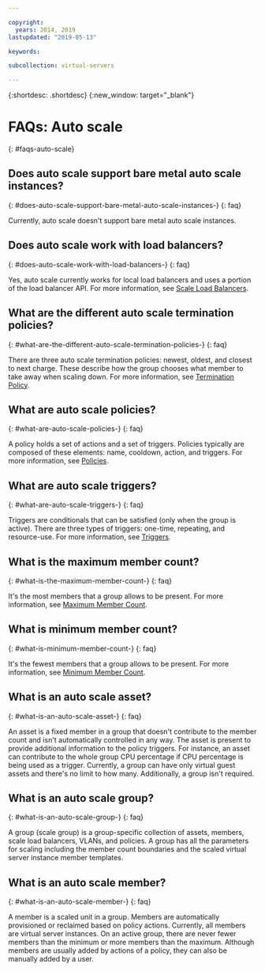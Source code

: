 ```yaml
---

copyright:
  years: 2014, 2019
lastupdated: "2019-05-13"

keywords:

subcollection: virtual-servers

---
```


{:shortdesc: .shortdesc}
{:new_window: target="_blank"}

# FAQs: Auto scale
{: #faqs-auto-scale}

## Does auto scale support bare metal auto scale instances?
{: #does-auto-scale-support-bare-metal-auto-scale-instances-}
{: faq}

Currently, auto scale doesn't support bare metal auto scale instances.

## Does auto scale work with load balancers?
{: #does-auto-scale-work-with-load-balancers-}
{: faq}

Yes, auto scale currently works for local load balancers and uses a portion of the load balancer API. For more information, see [Scale Load Balancers](/docs/virtual-servers?topic=virtual-servers-auto-scale-terminology).

## What are the different auto scale termination policies?
{: #what-are-the-different-auto-scale-termination-policies-}
{: faq}

There are three auto scale termination policies: newest, oldest, and closest to next charge. These describe how the group chooses what member to take away when scaling down. For more information, see [Termination Policy](/docs/virtual-servers?topic=virtual-servers-auto-scale-terminology).

## What are auto scale policies?
{: #what-are-auto-scale-policies-}
{: faq}

A policy holds a set of actions and a set of triggers. Policies typically are composed of these elements: name, cooldown, action, and triggers. For more information, see [Policies](/docs/virtual-servers?topic=virtual-servers-auto-scale-terminology).

## What are auto scale triggers?
{: #what-are-auto-scale-triggers-}
{: faq}

Triggers are conditionals that can be satisfied (only when the group is active). There are three types of triggers: one-time, repeating, and resource-use. For more information, see [Triggers](/docs/virtual-servers?topic=virtual-servers-auto-scale-terminology).

## What is the maximum member count?
{: #what-is-the-maximum-member-count-}
{: faq}

It's the most members that a group allows to be present. For more information, see [Maximum Member Count](/docs/virtual-servers?topic=virtual-servers-auto-scale-terminology).

## What is minimum member count?
{: #what-is-minimum-member-count-}
{: faq}

It's the fewest members that a group allows to be present. For more information, see [Minimum Member Count](/docs/virtual-servers?topic=virtual-servers-auto-scale-terminology).

## What is an auto scale asset?
{: #what-is-an-auto-scale-asset-}
{: faq}

An asset is a fixed member in a group that doesn't contribute to the member count and isn't automatically controlled in any way. The asset is present to provide additional information to the policy triggers. For instance, an asset can contribute to the whole group CPU percentage if CPU percentage is being used as a trigger. Currently, a group can have only  virtual guest assets and there's no limit to how many. Additionally, a group isn't required.

## What is an auto scale group?
{: #what-is-an-auto-scale-group-}
{: faq}

A group (scale group) is a group-specific collection of assets, members, scale load balancers, VLANs, and policies. A group has all the parameters for scaling including the member count boundaries and the scaled virtual server instance member templates.

## What is an auto scale member?
{: #what-is-an-auto-scale-member-}
{: faq}

A member is a scaled unit in a group. Members are automatically provisioned or reclaimed based on policy actions. Currently, all members are virtual server instances. On an active group, there are never fewer members than the minimum or more members than the maximum. Although members are usually added by actions of a policy, they can also be manually added by a user.
